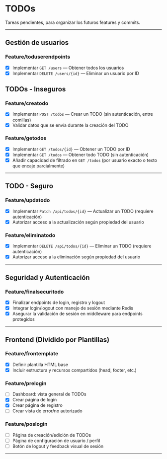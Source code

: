 # TODOs

Tareas pendientes, para organizar los futuros features y commits.

---

## Gestión de usuarios

### Feature/toduserendpoints
- [X] Implementar `GET /users` — Obtener todos los usuarios
- [X] Implementar `DELETE /users/{id}` — Eliminar un usuario por ID

## TODOs - Inseguros

### Feature/creatodo
- [X] Implementar `POST /todos` — Crear un TODO (sin autenticación, entre comillas)
- [X] Validar datos que se envía durante la creación del TODO

### Feature/getodos
- [X] Implementar `GET /todos/{id}` — Obtener un TODO por ID
- [X] Implementar `GET /todos` — Obtener todo TODO (sin autenticación)
- [X] Añadir capacidad de filtrado en `GET /todos` (por usuario exacto o texto que encaje parcialmente)

---

## TODO - Seguro

### Feature/updatodo
- [X] Implementar `Patch /api/todos/{id}` — Actualizar un TODO (requiere autenticación)
- [X] Autorizar acceso a la actualización según propiedad del usuario

### Feature/eliminatodo
- [X] Implementar `DELETE /api/todos/{id}` — Eliminar un TODO (requiere autenticación)
- [X] Autorizar acceso a la eliminación según propiedad del usuario

---

## Seguridad y Autenticación

### Feature/finalsecuritodo
- [X] Finalizar endpoints de login, registro y logout
- [X] Integrar login/logout con manejo de sesión mediante Redis
- [X] Asegurar la validación de sesión en middleware para endpoints protegidos

---

## Frontend (Dividido por Plantillas)

### Feature/frontemplate
- [X] Definir plantilla HTML base
- [X] Incluir estructura y recursos compartidos (head, footer, etc.)

### Feature/prelogin
- [ ] Dashboard: vista general de TODOs
- [X] Crear página de login
- [X] Crear página de registro
- [ ] Crear vista de error/no autorizado

### Feature/poslogin
- [ ] Página de creación/edición de TODOs
- [ ] Página de configuración de usuario / perfil
- [ ] Botón de logout y feedback visual de sesión

---